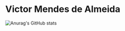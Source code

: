 <h1>Victor Mendes de Almeida</h1>

![Anurag's GitHub stats](https://github-readme-stats.vercel.app/api?username=mendeslife&show_icons=true&theme=tokyonight)



